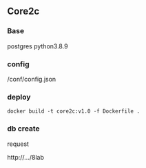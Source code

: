 ## Core2c

### Base
postgres
python3.8.9

### config
/conf/config.json

### deploy
````
docker build -t core2c:v1.0 -f Dockerfile .
````

### db create

request
 
 http://.../8lab